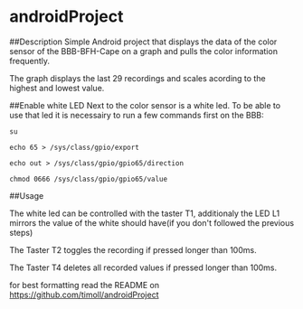 # androidProject
##Description
Simple Android project that displays the data of the color sensor of the BBB-BFH-Cape on a graph and pulls the color information frequently.

The graph displays the last 29 recordings and scales acording to the highest and lowest value.

##Enable white LED
Next to the color sensor is a white led. To be able to use that led it is necessairy to run a few commands first on the BBB:

<code>su</code>

<code>echo 65 > /sys/class/gpio/export</code>

<code>echo out > /sys/class/gpio/gpio65/direction</code>

<code>chmod 0666 /sys/class/gpio/gpio65/value</code>

##Usage

The white led can be controlled with the taster T1, additionaly the LED L1 mirrors the value of the white should have(if you don't followed the previous steps)

The Taster T2 toggles the recording if pressed longer than 100ms.

The Taster T4 deletes all recorded values if pressed longer than 100ms.

for best formatting read the README on https://github.com/timoll/androidProject
